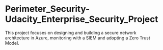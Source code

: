 # Perimeter_Security-Udacity_Enterprise_Security_Project
This project focuses on designing and building a secure network architecture in Azure, monitoring with a SIEM and adopting a Zero Trust Model.
